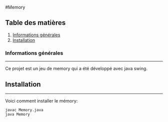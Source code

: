 #Memory

## Table des matières
1. [Informations générales](#general-info)
3. [Installation](#installation)
### Informations générales
***
Ce projet est un jeu de memory qui a été développé avec java swing.

## Installation
***
Voici comment installer le mémory:
```
javac Memory.java
java Memory
```
